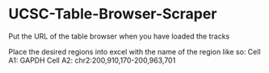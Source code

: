 # UCSC-Table-Browser-Scraper

Put the URL of the table browser when you have loaded the tracks

Place the desired regions into excel with the name of the region like so:
Cell A1: GAPDH Cell A2: chr2:200,910,170-200,963,701
